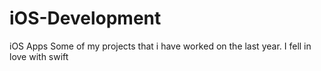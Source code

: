 # iOS-Development
iOS Apps
Some of my projects that i have worked on the last year. I fell in love with swift 
